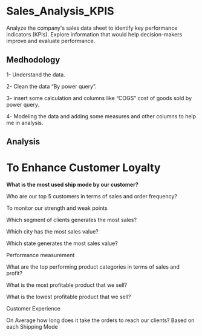 # Sales_Analysis_KPIS

Analyze the company's sales data sheet to identify key performance indicators (KPIs). Explore information that would help decision-makers improve and evaluate performance.

## Medhodology
1- Understand the data.

2- Clean the data “By power query”.

3- insert some calculation and columns like “COGS” cost of goods sold by power query.

4- Modeling the data and adding some measures and other columns to help me in analysis.

## Analysis
# To Enhance Customer Loyalty

**What is the most used ship mode by our customer?**

Who are our top 5 customers in terms of sales and order frequency?

To monitor our strength and weak points

Which segment of clients generates the most sales?

Which city has the most sales value?

Which state generates the most sales value?

Performance measurement

What are the top performing product categories in terms of sales and profit?

What is the most profitable product that we sell?

What is the lowest profitable product that we sell?

Customer Experience

On Average how long does it take the orders to reach our clients? Based on each Shipping
Mode
 
